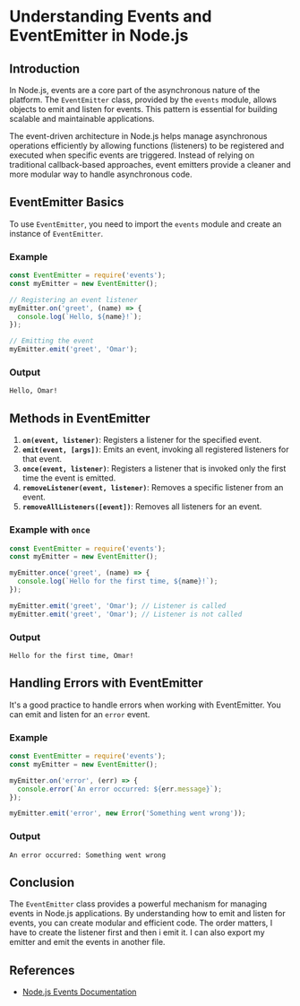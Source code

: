 # Understanding Events and EventEmitter in Node.js

## Introduction
In Node.js, events are a core part of the asynchronous nature of the platform. The `EventEmitter` class, provided by the `events` module, allows objects to emit and listen for events. This pattern is essential for building scalable and maintainable applications.

The event-driven architecture in Node.js helps manage asynchronous operations efficiently by allowing functions (listeners) to be registered and executed when specific events are triggered. Instead of relying on traditional callback-based approaches, event emitters provide a cleaner and more modular way to handle asynchronous code.

## EventEmitter Basics
To use `EventEmitter`, you need to import the `events` module and create an instance of `EventEmitter`.

### Example
```javascript
const EventEmitter = require('events');
const myEmitter = new EventEmitter();

// Registering an event listener
myEmitter.on('greet', (name) => {
  console.log(`Hello, ${name}!`);
});

// Emitting the event
myEmitter.emit('greet', 'Omar');
```

### Output
```
Hello, Omar!
```

## Methods in EventEmitter
1. **`on(event, listener)`**: Registers a listener for the specified event.
2. **`emit(event, [args])`**: Emits an event, invoking all registered listeners for that event.
3. **`once(event, listener)`**: Registers a listener that is invoked only the first time the event is emitted.
4. **`removeListener(event, listener)`**: Removes a specific listener from an event.
5. **`removeAllListeners([event])`**: Removes all listeners for an event.

### Example with `once`
```javascript
const EventEmitter = require('events');
const myEmitter = new EventEmitter();

myEmitter.once('greet', (name) => {
  console.log(`Hello for the first time, ${name}!`);
});

myEmitter.emit('greet', 'Omar'); // Listener is called
myEmitter.emit('greet', 'Omar'); // Listener is not called
```

### Output
```
Hello for the first time, Omar!
```

## Handling Errors with EventEmitter
It's a good practice to handle errors when working with EventEmitter. You can emit and listen for an `error` event.

### Example
```javascript
const EventEmitter = require('events');
const myEmitter = new EventEmitter();

myEmitter.on('error', (err) => {
  console.error(`An error occurred: ${err.message}`);
});

myEmitter.emit('error', new Error('Something went wrong'));
```

### Output
```
An error occurred: Something went wrong
```

## Conclusion
The `EventEmitter` class provides a powerful mechanism for managing events in Node.js applications. By understanding how to emit and listen for events, you can create modular and efficient code.
The order matters, I have to create the listener first and then i emit it. I can also export my emitter and emit the events in another file.  

## References
- [Node.js Events Documentation](https://nodejs.org/api/events.html)
